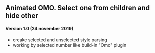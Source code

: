 ## Animated OMO. Select one from children and hide other

#### Version 1.0 (24 november 2019)
* creake selected and unselected style parsing
* working by selected number like build-in "Omo" plugin
